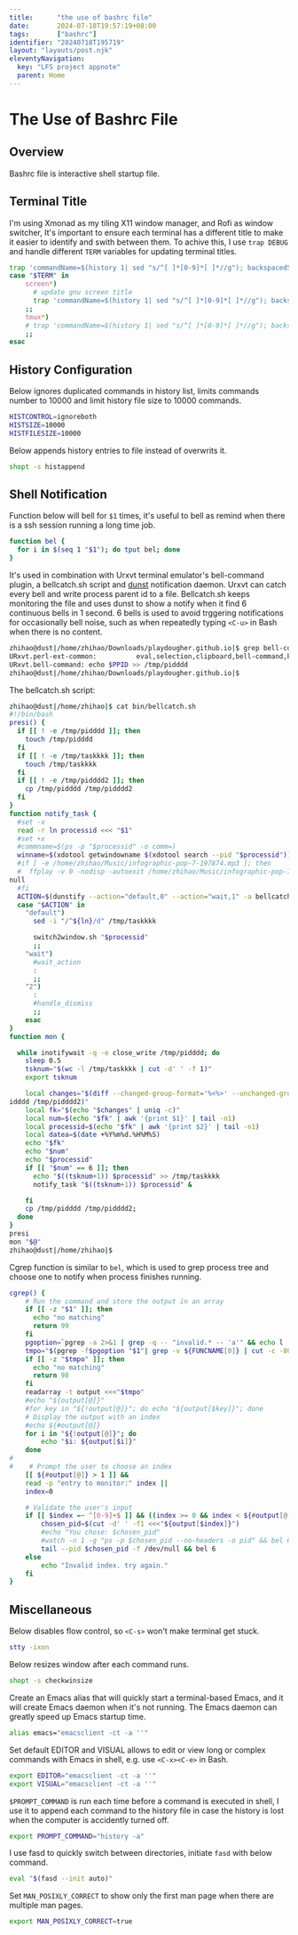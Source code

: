 ```yaml
---
title:      "the use of bashrc file"
date:       2024-07-18T19:57:19+08:00
tags:       ["bashrc"]
identifier: "20240718T195719"
layout: "layouts/post.njk"
eleventyNavigation:
  key: "LFS project appnote"
  parent: Home
---
```


# The Use of Bashrc File

## Overview

Bashrc file is interactive shell startup file.

## Terminal Title

I'm using Xmonad as my tiling X11 window manager, and Rofi as window switcher, It's important to ensure each terminal has a different title to make it easier to identify and swith between them. To achive this, I use `trap DEBUG` and handle different `TERM` variables for updating terminal titles.
```sh
trap 'commandName=$(history 1| sed "s/^[ ]*[0-9]*[ ]*//g"); backspacedString="${commandName//\\/\\\\}"; echo -ne "\033]0;$HOSTNAME:$PWD \$ $backspacedString\007"' DEBUG
case "$TERM" in
    screen*)
      # update gnu screen title
      trap 'commandName=$(history 1| sed "s/^[ ]*[0-9]*[ ]*//g"); backspacedString="${commandName//\\/\\\\}"; TITLE="$HOSTNAME:$PWD \$ $backspacedString"; echo -ne "\033k$TITLE\033\0134"; echo -ne "\033P\033]0;$TITLE\007\033\\\\"' DEBUG 
    ;;
    tmux*)
    # trap 'commandName=$(history 1| sed "s/^[ ]*[0-9]*[ ]*//g"); backspacedString="${commandName//\\/\\\\}"; echo -ne "\033]2;$HOSTNAME:$PWD \$ $backspacedString\033\\"' DEBUG
    ;;
esac
```

## History Configuration

Below ignores duplicated commands in history list, limits commands number to 10000 and limit history file size to 10000 commands.
``` sh
HISTCONTROL=ignoreboth
HISTSIZE=10000
HISTFILESIZE=10000
```

Below appends history entries to file instead of overwrits it.

``` sh
shopt -s histappend
```


## Shell Notification

Function below will bell for `$1` times, it's useful to bell as remind when there is a ssh session running a long time job. 
``` sh
function bel {
  for i in $(seq 1 "$1"); do tput bel; done
}
```

It's used in combination with Urxvt terminal emulator's bell-command plugin, a bellcatch.sh script and [dunst](https://dunst-project.org/) notification daemon. Urxvt can catch every bell and write process parent id to a file. Bellcatch.sh keeps monitoring the file and uses dunst to show a notify when it find 6 continuous bells in 1 second. 6 bells is used to avoid trggering notifications for occasionally bell noise, such as when repeatedly typing `<C-u>` in Bash when there is no content.
``` sh
zhihao@dust|/home/zhihao/Downloads/playdougher.github.io|$ grep bell-co ~/.Xresources | grep -v "^!"
URxvt.perl-ext-common:          eval,selection,clipboard,bell-command,keyboard-select,-searchable-scrollback,-matcher,-selection-autotransform,-selection-popup,-selection-popup-mod,52-osc,confirm-paste
URxvt.bell-command: echo $PPID >> /tmp/pidddd
zhihao@dust|/home/zhihao/Downloads/playdougher.github.io|$
```

The bellcatch.sh script:

``` sh
zhihao@dust|/home/zhihao|$ cat bin/bellcatch.sh
#!/bin/bash
presi() {
  if [[ ! -e /tmp/pidddd ]]; then
    touch /tmp/pidddd
  fi
  if [[ ! -e /tmp/taskkkk ]]; then
    touch /tmp/taskkkk
  fi
  if [[ ! -e /tmp/pidddd2 ]]; then
    cp /tmp/pidddd /tmp/pidddd2
  fi
}
function notify_task {
  #set -x
  read -r ln processid <<< "$1"
  #set +x
  #commname=$(ps -p "$processid" -o comm=)
  winname=$(xdotool getwindowname $(xdotool search --pid "$processid"))
  #if [ -e /home/zhihao/Music/infographic-pop-7-197874.mp3 ]; then
  #  ffplay -v 0 -nodisp -autoexit /home/zhihao/Music/infographic-pop-7-197874.mp3 &>/dev/
null
  #fi
  ACTION=$(dunstify --action="default,0" --action="wait,1" -a bellcatch "$winname")
  case "$ACTION" in
    "default")
      sed -i "/^${ln}/d" /tmp/taskkkk

      switch2window.sh "$processid"
      ;;
    "wait")
      #wait_action
      :
      ;;
    "2")
      :
      #handle_dismiss
      ;;
    esac
}
function mon {

  while inotifywait -q -e close_write /tmp/pidddd; do
    sleep 0.5
    tsknum="$(wc -l /tmp/taskkkk | cut -d' ' -f 1)"
    export tsknum

    local changes="$(diff --changed-group-format='%<%>' --unchanged-group-format='' /tmp/p
idddd /tmp/pidddd2)"
    local fk="$(echo "$changes" | uniq -c)"
    local num=$(echo "$fk" | awk '{print $1}' | tail -n1)
    local processid=$(echo "$fk" | awk '{print $2}' | tail -n1)
    local datea=$(date +%Y%m%d.%H%M%S)
    echo "$fk"
    echo "$num"
    echo "$processid"
    if [[ "$num" == 6 ]]; then
      echo "$((tsknum+1)) $processid" >> /tmp/taskkkk
      notify_task "$((tsknum+1)) $processid" &

    fi
    cp /tmp/pidddd /tmp/pidddd2;
  done
}
presi
mon "$@"
zhihao@dust|/home/zhihao|$
```

Cgrep function is similar to `bel`, which is used to grep process tree and choose one to notify when process finishes running.

``` sh
cgrep() {
    # Run the command and store the output in an array
    if [[ -z "$1" ]]; then
      echo "no matching"
      return 99
    fi
    pgoption=`pgrep -a 2>&1 | grep -q -- "invalid.* -- 'a'" && echo l  || echo a`
    tmpo="$(pgrep -f$pgoption "$1"| grep -v ${FUNCNAME[0]} | cut -c -80)"
    if [[ -z "$tmpo" ]]; then
      echo "no matching"
      return 98
    fi
    readarray -t output <<<"$tmpo"
    #echo "${output[@]}"
    #for key in "${!output[@]}"; do echo "${output[$key]}"; done
    # Display the output with an index
    #echo ${#output[@]}
    for i in "${!output[@]}"; do
        echo "$i: ${output[$i]}"
    done
#
#    # Prompt the user to choose an index
    [[ ${#output[@]} > 1 ]] && 
    read -p "entry to monitor:" index ||
    index=0

    # Validate the user's input
    if [[ $index =~ ^[0-9]+$ ]] && ((index >= 0 && index < ${#output[@]})); then
        chosen_pid=$(cut -d' ' -f1 <<<"${output[$index]}")
        #echo "You chose: $chosen_pid"
        #watch -n 1 -g "ps -p $chosen_pid --no-headers -o pid" && bel 6
        tail --pid $chosen_pid -f /dev/null && bel 6
    else
        echo "Invalid index. try again."
    fi
}
```

## Miscellaneous

Below disables flow control, so `<C-s>` won't make terminal get stuck.
```sh
stty -ixon
```

Below resizes window after each command runs.
``` sh
shopt -s checkwinsize
```

Create an Emacs alias that will quickly start a terminal-based Emacs, and it will create Emacs daemon when it's not running. The Emacs daemon can greatly speed up Emacs startup time.
``` sh
alias emacs="emacsclient -ct -a ''"
```

Set default EDITOR and VISUAL allows to edit or view long or complex commands with Emacs in shell, e.g. use `<C-x><C-e>` in Bash.
```sh
export EDITOR="emacsclient -ct -a ''"
export VISUAL="emacsclient -ct -a ''"
```

`$PROMPT_COMMAND` is run each time before a command is executed in shell, I use it to append each command to the history file in case the history is lost when the computer is accidently turned off.
``` sh
export PROMPT_COMMAND="history -a"
```

I use fasd to quickly switch between directories, initiate `fasd` with below command.
```sh
eval "$(fasd --init auto)"
```

Set `MAN_POSIXLY_CORRECT` to show only the first man page when there are multiple man pages.
```sh
export MAN_POSIXLY_CORRECT=true
```

